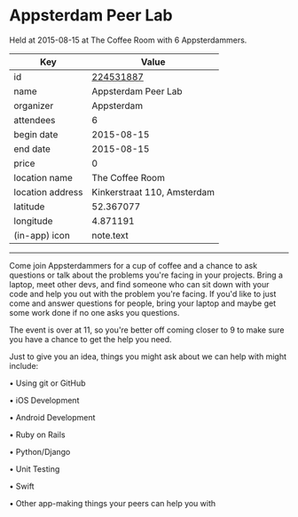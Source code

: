 # Appsterdam Peer Lab
Held at 2015-08-15 at The Coffee Room with 6 Appsterdammers.
        
|Key|Value
|---|---|
|id|[224531887](https://www.meetup.com/appsterdam/events/224531887/)|
|name|Appsterdam Peer Lab|
|organizer|Appsterdam|
|attendees|6|
|begin date|2015-08-15|
|end date|2015-08-15|
|price|0|
|location name|The Coffee Room|
|location address|Kinkerstraat 110, Amsterdam|
|latitude|52.367077|
|longitude|4.871191|
|(in-app) icon|note.text|

---

Come join Appsterdammers for a cup of coffee and a chance to ask questions or talk about the problems you're facing in your projects. Bring a laptop, meet other devs, and find someone who can sit down with your code and help you out with the problem you're facing. If you'd like to just come and answer questions for people, bring your laptop and maybe get some work done if no one asks you questions.

The event is over at 11, so you're better off coming closer to 9 to make sure you have a chance to get the help you need.

Just to give you an idea, things you might ask about we can help with might include:

• Using git or GitHub

• iOS Development

• Android Development

• Ruby on Rails

• Python/Django

• Unit Testing

• Swift

• Other app-making things your peers can help you with


